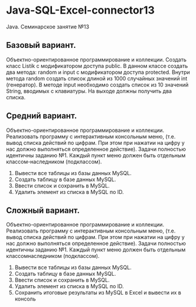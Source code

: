 # Java-SQL-Excel-connector13
Java. Семинарское занятие №13

## Базовый вариант.
Объектно-ориентированное программирование и коллекции. Создать класс Listik с модификатором доступа public. В
данном классе создать два метода: random и input с модификатором доступа protected. Внутри метода random создать список длиной из
1000 случайных значений int (генератор). В методе input необходимо создать список из 10 значений String, вводимых с клавиатуры. На
выходе должны получить два списка.

## Средний вариант.
Объектно-ориентированное программирование и коллекции. Реализовать программу с интерактивным консольным меню,
(т.е. вывод списка действий по цифрам. При этом при нажатии на цифру у нас должно выполняться определенное действие). Задачи
полностью идентичны заданию №1. Каждый пункт меню должен быть отдельным классом-наследником (подклассом).
1. Вывести все таблицы из базы данных MySQL.
2. Создать таблицу в базе данных MySQL.
3. Ввести список и сохранить в MySQL.
4. Удалить элемент из списка в MySQL по ID.

## Сложный вариант. 
Объектно-ориентированное программирование и коллекции. Реализовать программу с интерактивным
консольным меню, (т.е. вывод списка действий по цифрам. При этом при нажатии на цифру у нас должно выполняться
определенное действие). Задачи полностью идентичны заданию №1. Каждый пункт меню должен быть отдельным классомнаследником (подклассом).
1. Вывести все таблицы из базы данных MySQL.
2. Создать таблицу в базе данных MySQL.
3. Ввести список и сохранить в MySQL.
4. Удалить элемент из списка в MySQL по ID.
5. Сохранить итоговые результаты из MySQL в Excel и вывести их в консоль
